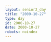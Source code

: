 ```yaml
---
layout: senior2_day
title: "2000-10-27"
type: day
id: 2000-10-27
date: 2000-10-27
robots: noindex
---
```


